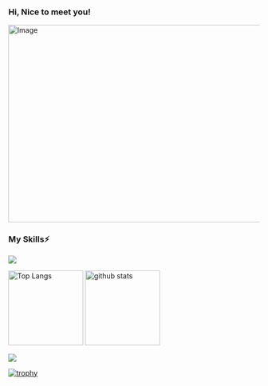 <!--
**rei3matsuura/rei3matsuura** is a ✨ _special_ ✨ repository because its `README.md` (this file) appears on your GitHub profile.

Here are some ideas to get you started:

- 🔭 I’m currently working on ...
- 🌱 I’m currently learning ...
- 👯 I’m looking to collaborate on ...
- 🤔 I’m looking for help with ...
- 💬 Ask me about ...
- 📫 How to reach me: ...
- 😄 Pronouns: ...
- ⚡ Fun fact: ...
-->

### Hi, Nice to meet you!

<!--
**rei3matsuura/rei3matsuura** is a ✨ _special_ ✨ repository because its `README.md` (this file) appears on your GitHub profile.

Here are some ideas to get you started:

- 🔭 I’m currently working on ...
- 🌱 I’m currently learning ...
- 👯 I’m looking to collaborate on ...
- 🤔 I’m looking for help with ...
- 💬 Ask me about ...
- 📫 How to reach me: ...
- 😄 Pronouns: ...
- ⚡ Fun fact: ...
-->

<img width="1584" height="396" alt="Image" src="https://github.com/user-attachments/assets/9aadf867-fc53-4fe9-aad1-482d0f2c51c9" />


### My Skills⚡

![](https://skillicons.dev/icons?i=python,pytorch,html,css,js,react,nextjs,tailwind,go,c,cpp,java,latex,docker,figma,gcp,github,gitlab&theme=light)

<img alt="Top Langs" height="150px" src="https://github-readme-stats.vercel.app/api/top-langs/?username=rei3matsuura&layout=compact&count_private=true&show_icons=true&theme=tokyonight" />
<!-- [![Top Langs](https://github-readme-stats.vercel.app/api/top-langs/?username=rei3matsuura&layout=donut)](https://github.com/anuraghazra/github-readme-stats) -->

<img alt="github stats" height="150px" src="https://github-readme-stats.vercel.app/api?username=rei3matsuura&count_private=true&show_icons=true&show_icons=true&theme=dracula" />

![](https://github-profile-summary-cards.vercel.app/api/cards/profile-details?username=rei3matsuura&theme=nord_bright)

[![trophy](https://github-profile-trophy.vercel.app/?username=rei3matsuura&theme=nord)](https://github-profile-trophy.vercel.app/?username=ryo-ma&theme=nord)

